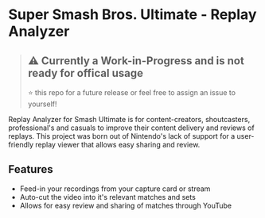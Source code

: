 # Super Smash Bros. Ultimate - Replay Analyzer 

> ⚠️ Currently a Work-in-Progress and is not ready for offical usage
> ---
> ⭐ this repo for a future release or feel free to assign an issue to yourself!

Replay Analyzer for Smash Ultimate is for content-creators, shoutcasters, professional's and casuals to improve their content delivery and reviews of replays. This project was born out of Nintendo's lack of support for a user-friendly replay viewer that allows easy sharing and review.

## Features

* Feed-in your recordings from your capture card or stream
* Auto-cut the video into it's relevant matches and sets
* Allows for easy review and sharing of matches through YouTube
